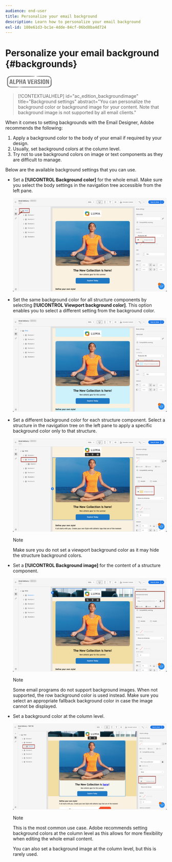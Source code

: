```yaml
---
audience: end-user
title: Personalize your email background
description: Learn how to personalize your email background
exl-id: 180e61d3-bc1e-4dde-84cf-06bd8ba4d724
---
```

# Personalize your email background {#backgrounds}

![](../assets/do-not-localize/badge.png)

>[!CONTEXTUALHELP]
>id="ac_edition_backgroundimage"
>title="Background settings"
>abstract="You can personalize the background color or background image for your content. Note that background image is not supported by all email clients." 

When it comes to setting backgrounds with the Email Designer, Adobe recommends the following:

1. Apply a background color to the body of your email if required by your design.
1. Usually, set background colors at the column level.
1. Try not to use background colors on image or text components as they are difficult to manage.

Below are the available background settings that you can use.

* Set a **[!UICONTROL Background color]** for the whole email. Make sure you select the body settings in the navigation tree accessible from the left pane.

  ![](assets/background_1.png)

* Set the same background color for all structure components by selecting **[!UICONTROL Viewport background color]**. This option enables you to select a different setting from the background color.

  ![](assets/background_2.png)

* Set a different background color for each structure component. Select a structure in the navigation tree on the left pane to apply a specific background color only to that structure.

  ![](assets/background_3.png)

  >[!NOTE]
  >
  >Make sure you do not set a viewport background color as it may hide the structure background colors.

* Set a **[!UICONTROL Background image]** for the content of a structure component.

  ![](assets/background_4.png)

  >[!NOTE]
  >
  >Some email programs do not support background images. When not supported, the row background color is used instead. Make sure you select an appropriate fallback background color in case the image cannot be displayed.

* Set a background color at the column level.

  ![](assets/background_5.png)

  >[!NOTE]
  >
  >This is the most common use case. Adobe recommends setting background colors at the column level as this allows for more flexibility when editing the whole email content.

  You can also set a background image at the column level, but this is rarely used.
